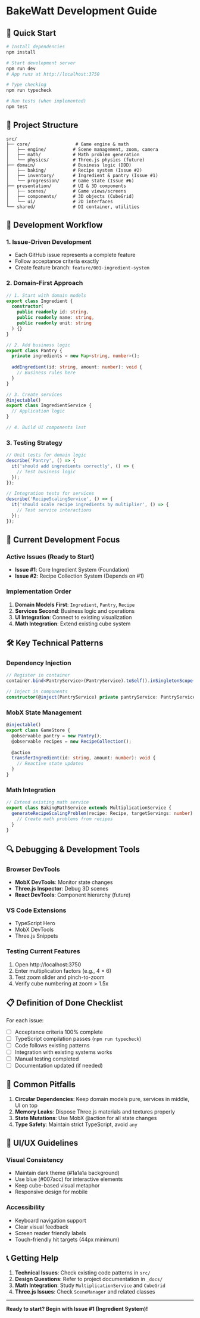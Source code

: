 # BakeWatt Development Guide

## 🚀 Quick Start

```bash
# Install dependencies
npm install

# Start development server
npm run dev
# App runs at http://localhost:3750

# Type checking
npm run typecheck

# Run tests (when implemented)
npm test
```

## 📁 Project Structure

```
src/
├── core/                 # Game engine & math
│   ├── engine/          # Scene management, zoom, camera
│   ├── math/            # Math problem generation
│   └── physics/         # Three.js physics (future)
├── domain/              # Business logic (DDD)
│   ├── baking/          # Recipe system (Issue #2)
│   ├── inventory/       # Ingredient & pantry (Issue #1)
│   └── progression/     # Game state (Issue #6)
├── presentation/        # UI & 3D components
│   ├── scenes/          # Game views/screens
│   ├── components/      # 3D objects (CubeGrid)
│   └── ui/              # 2D interfaces
└── shared/              # DI container, utilities
```

## 🔧 Development Workflow

### 1. Issue-Driven Development
- Each GitHub issue represents a complete feature
- Follow acceptance criteria exactly
- Create feature branch: `feature/001-ingredient-system`

### 2. Domain-First Approach
```typescript
// 1. Start with domain models
export class Ingredient {
  constructor(
    public readonly id: string,
    public readonly name: string,
    public readonly unit: string
  ) {}
}

// 2. Add business logic
export class Pantry {
  private ingredients = new Map<string, number>();
  
  addIngredient(id: string, amount: number): void {
    // Business rules here
  }
}

// 3. Create services
@injectable()
export class IngredientService {
  // Application logic
}

// 4. Build UI components last
```

### 3. Testing Strategy
```typescript
// Unit tests for domain logic
describe('Pantry', () => {
  it('should add ingredients correctly', () => {
    // Test business logic
  });
});

// Integration tests for services
describe('RecipeScalingService', () => {
  it('should scale recipe ingredients by multiplier', () => {
    // Test service interactions
  });
});
```

## 🎯 Current Development Focus

### Active Issues (Ready to Start)
- **Issue #1**: Core Ingredient System (Foundation)
- **Issue #2**: Recipe Collection System (Depends on #1)

### Implementation Order
1. **Domain Models First**: `Ingredient`, `Pantry`, `Recipe`
2. **Services Second**: Business logic and operations  
3. **UI Integration**: Connect to existing visualization
4. **Math Integration**: Extend existing cube system

## 🛠️ Key Technical Patterns

### Dependency Injection
```typescript
// Register in container
container.bind<PantryService>(PantryService).toSelf().inSingletonScope();

// Inject in components
constructor(@inject(PantryService) private pantryService: PantryService) {}
```

### MobX State Management
```typescript
@injectable()
export class GameStore {
  @observable pantry = new Pantry();
  @observable recipes = new RecipeCollection();
  
  @action
  transferIngredient(id: string, amount: number): void {
    // Reactive state updates
  }
}
```

### Math Integration
```typescript
// Extend existing math service
export class BakingMathService extends MultiplicationService {
  generateRecipeScalingProblem(recipe: Recipe, targetServings: number): MathProblem {
    // Create math problems from recipes
  }
}
```

## 🔍 Debugging & Development Tools

### Browser DevTools
- **MobX DevTools**: Monitor state changes
- **Three.js Inspector**: Debug 3D scenes
- **React DevTools**: Component hierarchy (future)

### VS Code Extensions
- TypeScript Hero
- MobX DevTools
- Three.js Snippets

### Testing Current Features
1. Open http://localhost:3750
2. Enter multiplication factors (e.g., 4 × 6)
3. Test zoom slider and pinch-to-zoom
4. Verify cube numbering at zoom > 1.5x

## 📋 Definition of Done Checklist

For each issue:
- [ ] Acceptance criteria 100% complete
- [ ] TypeScript compilation passes (`npm run typecheck`)
- [ ] Code follows existing patterns
- [ ] Integration with existing systems works
- [ ] Manual testing completed
- [ ] Documentation updated (if needed)

## 🚨 Common Pitfalls

1. **Circular Dependencies**: Keep domain models pure, services in middle, UI on top
2. **Memory Leaks**: Dispose Three.js materials and textures properly
3. **State Mutations**: Use MobX @action for all state changes
4. **Type Safety**: Maintain strict TypeScript, avoid `any`

## 🎨 UI/UX Guidelines

### Visual Consistency
- Maintain dark theme (#1a1a1a background)
- Use blue (#007acc) for interactive elements
- Keep cube-based visual metaphor
- Responsive design for mobile

### Accessibility
- Keyboard navigation support
- Clear visual feedback
- Screen reader friendly labels
- Touch-friendly hit targets (44px minimum)

## 📞 Getting Help

1. **Technical Issues**: Check existing code patterns in `src/`
2. **Design Questions**: Refer to project documentation in `_docs/`
3. **Math Integration**: Study `MultiplicationService` and `CubeGrid`
4. **Three.js Issues**: Check `SceneManager` and related classes

---

**Ready to start? Begin with Issue #1 (Ingredient System)!**